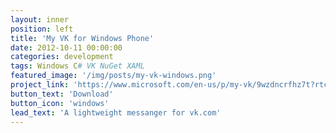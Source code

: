 ```yaml
---
layout: inner
position: left
title: 'My VK for Windows Phone'
date: 2012-10-11 00:00:00
categories: development
tags: Windows C# VK NuGet XAML 
featured_image: '/img/posts/my-vk-windows.png'
project_link: 'https://www.microsoft.com/en-us/p/my-vk/9wzdncrfhz7t?rtc=1&activetab=pivot%3Aoverviewtab'
button_text: 'Download'
button_icon: 'windows'
lead_text: 'A lightweight messanger for vk.com'
---
```

